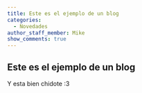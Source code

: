 ```yaml
---
title: Este es el ejemplo de un blog
categories:
  - Novedades
author_staff_member: Mike
show_comments: true
---
```


## Este es el ejemplo de un blog

Y esta bien chidote :3 
